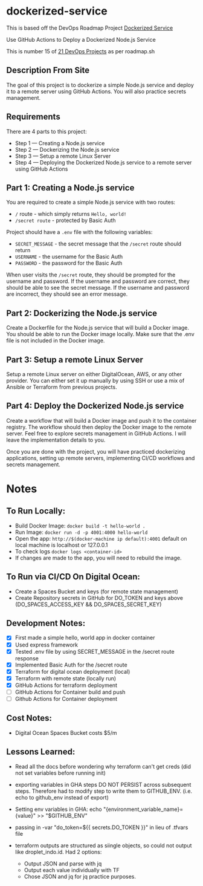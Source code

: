 # dockerized-service 

This is based off the DevOps Roadmap Project [Dockerized Service](https://roadmap.sh/projects/dockerized-service-deployment)

Use GitHub Actions to Deploy a Dockerized Node.js Service 

This is number 15 of [21 DevOps Projects](https://roadmap.sh/devops/projects) as per roadmap.sh

## Description From Site 

The goal of this project is to dockerize a simple Node.js service and deploy it to a remote server using GitHub Actions. You will also practice secrets management.

## Requirements

There are 4 parts to this project:

- Step 1 — Creating a Node.js service
- Step 2 — Dockerizing the Node.js service
- Step 3 — Setup a remote Linux Server
- Step 4 — Deploying the Dockerized Node.js service to a remote server using GitHub Actions

## Part 1: Creating a Node.js service

You are required to create a simple Node.js service with two routes:

- `/` route - which simply returns `Hello, world!`
- `/secret route` - protected by Basic Auth

Project should have a `.env` file with the following variables:

- `SECRET_MESSAGE` - the secret message that the `/secret` route should return
- `USERNAME` - the username for the Basic Auth
- `PASSWORD` - the password for the Basic Auth

When user visits the `/secret` route, they should be prompted for the username and password. If the username and password are correct, they should be able to see the secret message. If the username and password are incorrect, they should see an error message.

## Part 2: Dockerizing the Node.js service

Create a Dockerfile for the Node.js service that will build a Docker image. You should be able to run the Docker image locally. Make sure that the .env file is not included in the Docker image.

## Part 3: Setup a remote Linux Server

Setup a remote Linux server on either DigitalOcean, AWS, or any other provider. You can either set it up manually by using SSH or use a mix of Ansible or Terraform from previous projects.

## Part 4: Deploy the Dockerized Node.js service

Create a workflow that will build a Docker image and push it to the container registry. The workflow should then deploy the Docker image to the remote server. Feel free to explore secrets management in GitHub Actions. I will leave the implementation details to you.

Once you are done with the project, you will have practiced dockerizing applications, setting up remote servers, implementing CI/CD workflows and secrets management.

# Notes 

## To Run Locally:

- Build Docker Image: `docker build -t hello-world .`
- Run Image: `docker run -d -p 4001:4000 hello-world`
- Open the app: `http://$(docker-machine ip default):4001` default on local machine is localhost or 127.0.0.1
- To check logs `docker logs <container-id>`
- If changes are made to the app, you will need to rebuild the image. 

## To Run via CI/CD On Digital Ocean: 

- Create a Spaces Bucket and keys (for remote state management)
- Create Repository secrets in GitHub for DO_TOKEN and keys above (DO_SPACES_ACCESS_KEY && DO_SPACES_SECRET_KEY)

## Development Notes:

- [X] First made a simple hello, world app in docker container 
- [X] Used express framework 
- [X] Tested .env file by using SECRET_MESSAGE in the /secret route response 
- [X] Implemented Basic Auth for the /secret route
- [X] Terraform for digital ocean deployment (local)
- [X] Terraform with remote state (locally run)
- [X] GitHub Actions for terraform deployment
- [ ] GitHub Actions for Container build and push
- [ ] Github Actions for Container deployment 

## Cost Notes: 

- Digital Ocean Spaces Bucket costs $5/m

## Lessons Learned: 

- Read all the docs before wondering why terraform can't get creds (did not set variables before running init)

- exporting variables in GHA steps DO NOT PERSIST across subsequent steps. Therefore had to modify step to write them to GITHUB_ENV. (i.e. echo to github_env instead of export)

- Setting env variables in GHA:  echo "{environment_variable_name}={value}" >> "$GITHUB_ENV"

- passing in -var "do_token=${{ secrets.DO_TOKEN }}" in lieu of .tfvars file

- terraform outputs are structured as siingle objects, so could not output like droplet_indo.id. Had 2 options:
    - Output JSON and parse with jq 
    - Output each value individually with TF 
    - Chose JSON and jq for jq practice purposes. 